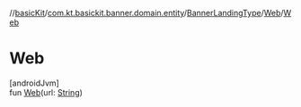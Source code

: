//[basicKit](../../../../index.md)/[com.kt.basickit.banner.domain.entity](../../index.md)/[BannerLandingType](../index.md)/[Web](index.md)/[Web](-web.md)

# Web

[androidJvm]\
fun [Web](-web.md)(url: [String](https://kotlinlang.org/api/latest/jvm/stdlib/kotlin/-string/index.html))
